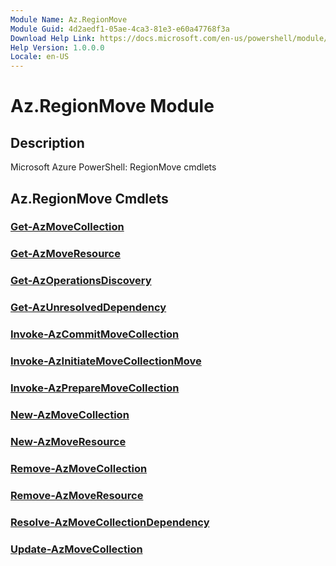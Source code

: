 ```yaml
---
Module Name: Az.RegionMove
Module Guid: 4d2aedf1-05ae-4ca3-81e3-e60a47768f3a
Download Help Link: https://docs.microsoft.com/en-us/powershell/module/az.regionmove
Help Version: 1.0.0.0
Locale: en-US
---
```


# Az.RegionMove Module
## Description
Microsoft Azure PowerShell: RegionMove cmdlets

## Az.RegionMove Cmdlets
### [Get-AzMoveCollection](Get-AzMoveCollection.md)


### [Get-AzMoveResource](Get-AzMoveResource.md)


### [Get-AzOperationsDiscovery](Get-AzOperationsDiscovery.md)


### [Get-AzUnresolvedDependency](Get-AzUnresolvedDependency.md)


### [Invoke-AzCommitMoveCollection](Invoke-AzCommitMoveCollection.md)


### [Invoke-AzInitiateMoveCollectionMove](Invoke-AzInitiateMoveCollectionMove.md)


### [Invoke-AzPrepareMoveCollection](Invoke-AzPrepareMoveCollection.md)


### [New-AzMoveCollection](New-AzMoveCollection.md)


### [New-AzMoveResource](New-AzMoveResource.md)


### [Remove-AzMoveCollection](Remove-AzMoveCollection.md)


### [Remove-AzMoveResource](Remove-AzMoveResource.md)


### [Resolve-AzMoveCollectionDependency](Resolve-AzMoveCollectionDependency.md)


### [Update-AzMoveCollection](Update-AzMoveCollection.md)


